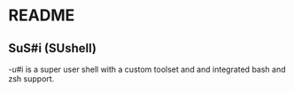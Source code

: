# README
## SuS#i (SUshell) 
-$u$#i is a super user shell with a custom toolset and and integrated bash and zsh support. 
